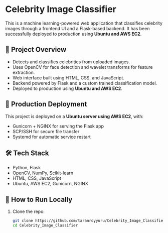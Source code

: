 # Celebrity Image Classifier

This is a machine learning-powered web application that classifies celebrity images through a frontend UI and a Flask-based backend. It has been successfully deployed to production using **Ubuntu and AWS EC2**.

## 🧠 Project Overview

- Detects and classifies celebrities from uploaded images.
- Uses OpenCV for face detection and wavelet transforms for feature extraction.
- Web interface built using HTML, CSS, and JavaScript.
- Backend powered by Flask and a custom trained classification model.
- Deployed to production using **Ubuntu and AWS EC2**.



## 🚀 Production Deployment

This project is deployed on a **Ubuntu server using AWS EC2**, with:

- Gunicorn + NGINX for serving the Flask app
- SCP/SSH for secure file transfer
- Systemd for automatic service restart

## 🛠️ Tech Stack

- Python, Flask
- OpenCV, NumPy, Scikit-learn
- HTML, CSS, JavaScript
- Ubuntu, AWS EC2, Gunicorn, NGINX

## 🧪 How to Run Locally

1. Clone the repo:
   ```bash
   git clone https://github.com/taranroyyuru/Celebrity_Image_Classifier.git
   cd Celebrity_Image_Classifier
